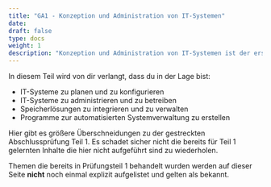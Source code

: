 ```yaml
---
title: "GA1 - Konzeption und Administration von IT-Systemen"
date:
draft: false
type: docs
weight: 1
description: "Konzeption und Administration von IT-Systemen ist der erste Prüfungsteil der gestreckten Abschlussprüfung Teil 2 und macht 10% der Gesamtnote aus. Die Prüfungsdauer beträgt 90 Minuten."
---
```


In diesem Teil wird von dir verlangt, dass du in der Lage bist:
- IT-Systeme zu planen und zu konfigurieren
- IT-Systeme zu administrieren und zu betreiben
- Speicherlösungen zu integrieren und zu verwalten
- Programme zur automatisierten Systemverwaltung zu erstellen

Hier gibt es größere Überschneidungen zu der gestreckten Abschlussprüfung Teil 1. Es schadet sicher nicht die bereits für Teil 1 gelernten Inhalte die hier nicht aufgeführt sind zu wiederholen.  
  
Themen die bereits in Prüfungsteil 1 behandelt wurden werden auf dieser Seite **nicht** noch einmal explizit aufgelistet und gelten als bekannt.
